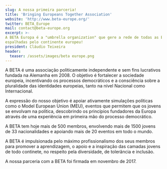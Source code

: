```yaml
---
slug: A nossa primeira parceria!
title: 'Bringing Europeans Together Association'
website: 'http://www.beta-europe.org/'
twitter: BETA_Europe
mail: contact@beta-europe.org
excerpt: >-
A BETA Europa é a "umbrella organization" que gere a rede de todas as BETAs
espalhadas pelo continente europeu!
president: Cláudio Teixeira
header:
  teaser: /assets/images/beta europe.png
---
```

A BETA é uma associação politicamente independente e sem fins lucrativos fundada na Alemanha em 2008. O objetivo é fortalecer a sociedade europeia, incentivando os processos democráticos e a consciência sobre a pluralidade das identidades europeias, tanto na nível Nacional como Internacional.

A expressão do nosso objetivo é apoiar ativamente simulações políticas como o Model European Union (MEU), eventos que permitem que os jovens se envolvam na política, descobrindo os princípios fundadores da Europa através de uma experiência em primeira mão do processo democrático.

A  BETA tem hoje mais de  500 membros, envolvendo mais de 1500 jovens de 33 nacionalidades e apoiando mais de 20 eventos em todo o mundo.

A BETA é impulsionada pelo máximo profissionalismo dos seus membros para promover a aprendizagem, o apoio e a inspiração das camadas jovens de todo continete, no respeito pela diversidade, de tolerância e inclusão.

A nossa parceria com a BETA foi firmada em novembro de 2017.
